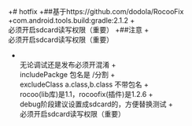 +# hotfix
+##基于https://github.com/dodola/RocooFix
+com.android.tools.build:gradle:2.1.2
+<br>必须开启sdcard读写权限（重要）
+##注意
+<br>必须开启sdcard读写权限（重要）
+ <br>无论调试还是发布必须开混淆
+<br>includePackge 包名是 /分割
+<br>excludeClass   a.class,b.class  不带包名
+<br>rocoo(lib库)是1.1，rocoofix(插件)是1.2.6
+<br>debug阶段建议设置成sdcard的，方便替换测试
+<br>必须开启sdcard读写权限（重要）
